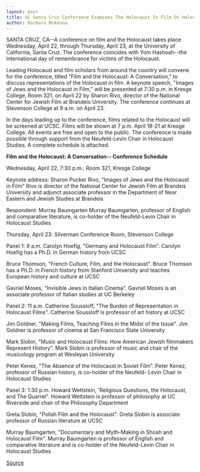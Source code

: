 ```yaml
---
layout: post
title: UC Santa Cruz Conference Examines The Holocaust In Film On Holocaust Remembrance Day
author: Barbara McKenna
---
```


SANTA CRUZ, CA--A conference on film and the Holocaust takes place Wednesday, April 22, through Thursday, April 23, at the University of California, Santa Cruz. The conference coincides with Yom Hashoah--the international day of remembrance for victims of the Holocaust.

Leading Holocaust and film scholars from around the country will convene for the conference, titled "Film and the Holocaust: A Conversation," to discuss representations of the Holocaust in film. A keynote speech, "Images of Jews and the Holocaust in Film," will be presented at 7:30 p.m. in Kresge College, Room 321, on April 22 by Sharon Rivo, director of the National Center for Jewish Film at Brandeis University. The conference continues at Stevenson College at 9 a.m. on April 23.

In the days leading up to the conference, films related to the Holocaust will be screened at UCSC. Films will be shown at 7 p.m. April 18-21 at Kresge College. All events are free and open to the public. The conference is made possible through support from the Neufeld-Levin Chair in Holocaust Studies. A complete schedule is attached.

**Film and the Holocaust: A Conversation-- Conference Schedule** 

Wednesday, April 22, 7:30 p.m.: Room 321, Kresge College

Keynote address: Sharon Pucker Rivo, "Images of Jews and the Holocaust in Film" Rivo is director of the National Center for Jewish Film at Brandeis University and adjunct associate professor in the Department of Near Eastern and Jewish Studies at Brandeis

Respondent: Murray Baumgarten Murray Baumgarten, professor of English and comparative literature, is co-holder of the Neufeld-Levin Chair in Holocaust Studies

Thursday, April 23: Silverman Conference Room, Stevenson College

Panel 1: 9 a.m. Carolyn Hoefig, "Germany and Holocaust Film". Carolyn Hoefig has a Ph.D. in German history from UCSC

Bruce Thomson, "French Culture, Film, and the Holocaust". Bruce Thomson has a Ph.D. in French history from Stanford University and teaches European history and culture at UCSC

Gavriel Moses, "Invisible Jews in Italian Cinema". Gavriel Moses is an associate professor of Italian studies at UC Berkeley

Panel 2: 11 a.m. Catherine Soussloff, "The Burden of Representation in Holocaust Films". Catherine Soussloff is professor of art history at UCSC

Jim Goldner, "Making Films, Teaching Films in the Midst of the Issue". Jim Goldner is professor of cinema at San Francisco State University

Mark Slobin, "Music and Holocaust Films: How American Jewish filmmakers Represent History". Mark Slobin is professor of music and chair of the musicology program at Wesleyan University

Peter Kenez, "The Absence of the Holocaust in Soviet Film". Peter Kenez, professor of Russian history, is co-holder of the Neufeld- Levin Chair in Holocaust Studies

Panel 3: 1:30 p.m. Howard Wettstein, 'Religious Questions, the Holocaust, and The Quarrel". Howard Wettstein is professor of philosophy at UC Riverside and chair of the Philosophy Department

Greta Slobin, "Polish Film and the Holocaust". Greta Slobin is associate professor of Russian literature at UCSC

Murray Baumgarten, "Documentary and Myth-Making in Shoah and Holocaust Film". Murray Baumgarten is professor of English and comparative literature and is co-holder of the Neufeld-Levin Chair in Holocaust Studies

[Source](http://www1.ucsc.edu/news_events/press_releases/archive/97-98/04-98/041398-UCSC_conference_exa.html "Permalink to 041398-UCSC_conference_exa")
